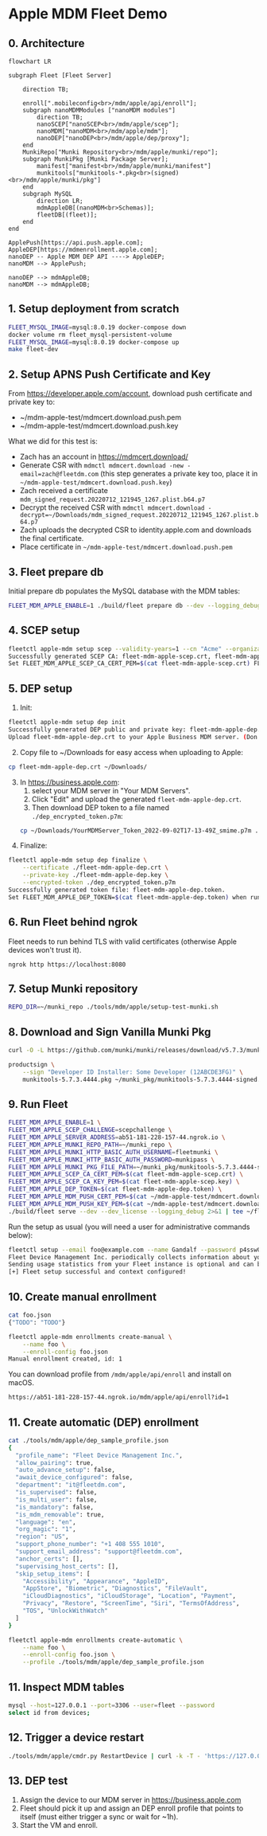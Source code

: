 # Apple MDM Fleet Demo

## 0. Architecture

```mermaid
flowchart LR

subgraph Fleet [Fleet Server]

    direction TB;

    enroll[".mobileconfig<br>/mdm/apple/api/enroll"];
    subgraph nanoMDMModules ["nanoMDM modules"]
        direction TB;
        nanoSCEP["nanoSCEP<br>/mdm/apple/scep"];
        nanoMDM["nanoMDM<br>/mdm/apple/mdm"];
        nanoDEP["nanoDEP<br>/mdm/apple/dep/proxy"];
    end
    MunkiRepo["Munki Repository<br>/mdm/apple/munki/repo"];
    subgraph MunkiPkg [Munki Package Server];
        manifest["manifest<br>/mdm/apple/munki/manifest"]
        munkitools["munkitools-*.pkg<br>(signed)<br>/mdm/apple/munki/pkg"]
    end
    subgraph MySQL
        direction LR;
        mdmAppleDB[(nanoMDM<br>Schemas)];
        fleetDB[(fleet)];
    end
end

ApplePush[https://api.push.apple.com];
AppleDEP[https://mdmenrollment.apple.com];
nanoDEP -- Apple MDM DEP API ----> AppleDEP;
nanoMDM --> ApplePush;

nanoDEP --> mdmAppleDB;
nanoMDM --> mdmAppleDB;
```

## 1. Setup deployment from scratch

```sh
FLEET_MYSQL_IMAGE=mysql:8.0.19 docker-compose down
docker volume rm fleet_mysql-persistent-volume
FLEET_MYSQL_IMAGE=mysql:8.0.19 docker-compose up
make fleet-dev
```

## 2. Setup APNS Push Certificate and Key

From https://developer.apple.com/account, download push certificate and private key to:
- ~/mdm-apple-test/mdmcert.download.push.pem
- ~/mdm-apple-test/mdmcert.download.push.key

What we did for this test is:
- Zach has an account in https://mdmcert.download/
- Generate CSR with `mdmctl mdmcert.download -new -email=zach@fleetdm.com` (this step generates a private key too, place it in `~/mdm-apple-test/mdmcert.download.push.key`)
- Zach received a certificate `mdm_signed_request.20220712_121945_1267.plist.b64.p7`
- Decrypt the received CSR with `mdmctl mdmcert.download -decrypt=~/Downloads/mdm_signed_request.20220712_121945_1267.plist.b64.p7`
- Zach uploads the decrypted CSR to identity.apple.com and downloads the final certificate.
- Place certificate in `~/mdm-apple-test/mdmcert.download.push.pem`

## 3. Fleet prepare db

Initial prepare db populates the MySQL database with the MDM tables:
```sh
FLEET_MDM_APPLE_ENABLE=1 ./build/fleet prepare db --dev --logging_debug
```

## 4. SCEP setup

```sh
fleetctl apple-mdm setup scep --validity-years=1 --cn "Acme" --organization "Acme Inc." --organizational-unit "Acme Inc. IT" --country US
Successfully generated SCEP CA: fleet-mdm-apple-scep.crt, fleet-mdm-apple-scep.key.
Set FLEET_MDM_APPLE_SCEP_CA_CERT_PEM=$(cat fleet-mdm-apple-scep.crt) FLEET_MDM_APPLE_SCEP_CA_KEY_PEM=$(cat fleet-mdm-apple-scep.key) when running Fleet.
```

## 5. DEP setup

1. Init:
```sh
fleetctl apple-mdm setup dep init
Successfully generated DEP public and private key: fleet-mdm-apple-dep.crt, fleet-mdm-apple-dep.key
Upload fleet-mdm-apple-dep.crt to your Apple Business MDM server. (Don't forget to click "Save" after uploading it.)%
```
2. Copy file to ~/Downloads for easy access when uploading to Apple:
```sh
cp fleet-mdm-apple-dep.crt ~/Downloads/
```
3. In https://business.apple.com:
   1. select your MDM server in "Your MDM Servers".
   2. Click "Edit" and upload the generated `fleet-mdm-apple-dep.crt`.
   3. Then download DEP token to a file named `./dep_encrypted_token.p7m`:
    ```sh
    cp ~/Downloads/YourMDMServer_Token_2022-09-02T17-13-49Z_smime.p7m ./dep_encrypted_token.p7m
    ```
4. Finalize:
```sh
fleetctl apple-mdm setup dep finalize \
    --certificate ./fleet-mdm-apple-dep.crt \
    --private-key ./fleet-mdm-apple-dep.key \
    --encrypted-token ./dep_encrypted_token.p7m
Successfully generated token file: fleet-mdm-apple-dep.token.
Set FLEET_MDM_APPLE_DEP_TOKEN=$(cat fleet-mdm-apple-dep.token) when running Fleet.
```

## 6. Run Fleet behind ngrok

Fleet needs to run behind TLS with valid certificates (otherwise Apple devices won't trust it).
```
ngrok http https://localhost:8080
```

## 7. Setup Munki repository

```sh
REPO_DIR=~/munki_repo ./tools/mdm/apple/setup-test-munki.sh
```

## 8. Download and Sign Vanilla Munki Pkg

```sh
curl -O -L https://github.com/munki/munki/releases/download/v5.7.3/munkitools-5.7.3.4444.pkg
```

```sh
productsign \
    --sign "Developer ID Installer: Some Developer (12ABCDE3FG)" \
    munkitools-5.7.3.4444.pkg ~/munki_pkg/munkitools-5.7.3.4444-signed.pkg
```

## 9. Run Fleet

```sh
FLEET_MDM_APPLE_ENABLE=1 \
FLEET_MDM_APPLE_SCEP_CHALLENGE=scepchallenge \
FLEET_MDM_APPLE_SERVER_ADDRESS=ab51-181-228-157-44.ngrok.io \
FLEET_MDM_APPLE_MUNKI_REPO_PATH=~/munki_repo \
FLEET_MDM_APPLE_MUNKI_HTTP_BASIC_AUTH_USERNAME=fleetmunki \
FLEET_MDM_APPLE_MUNKI_HTTP_BASIC_AUTH_PASSWORD=munkipass \
FLEET_MDM_APPLE_MUNKI_PKG_FILE_PATH=~/munki_pkg/munkitools-5.7.3.4444-signed.pkg \
FLEET_MDM_APPLE_SCEP_CA_CERT_PEM=$(cat fleet-mdm-apple-scep.crt) \
FLEET_MDM_APPLE_SCEP_CA_KEY_PEM=$(cat fleet-mdm-apple-scep.key) \
FLEET_MDM_APPLE_DEP_TOKEN=$(cat fleet-mdm-apple-dep.token) \
FLEET_MDM_APPLE_MDM_PUSH_CERT_PEM=$(cat ~/mdm-apple-test/mdmcert.download.push.pem) \
FLEET_MDM_APPLE_MDM_PUSH_KEY_PEM=$(cat ~/mdm-apple-test/mdmcert.download.push.key) \
./build/fleet serve --dev --dev_license --logging_debug 2>&1 | tee ~/fleet.txt
```

Run the setup as usual (you will need a user for administrative commands below):
```sh
fleetctl setup --email foo@example.com --name Gandalf --password p4ssw0rd.123 --org-name "Fleet Device Management Inc."
Fleet Device Management Inc. periodically collects information about your instance.
Sending usage statistics from your Fleet instance is optional and can be disabled in settings.
[+] Fleet setup successful and context configured!
```

## 10. Create manual enrollment

```sh
cat foo.json
{"TODO": "TODO"}

fleetctl apple-mdm enrollments create-manual \
    --name foo \
    --enroll-config foo.json
Manual enrollment created, id: 1
```

You can download profile from `/mdm/apple/api/enroll` and install on macOS.
```sh
https://ab51-181-228-157-44.ngrok.io/mdm/apple/api/enroll?id=1
```

## 11. Create automatic (DEP) enrollment

```sh
cat ./tools/mdm/apple/dep_sample_profile.json
{
  "profile_name": "Fleet Device Management Inc.",
  "allow_pairing": true,
  "auto_advance_setup": false,
  "await_device_configured": false,
  "department": "it@fleetdm.com",
  "is_supervised": false,
  "is_multi_user": false,
  "is_mandatory": false,
  "is_mdm_removable": true,
  "language": "en",
  "org_magic": "1",
  "region": "US",
  "support_phone_number": "+1 408 555 1010",
  "support_email_address": "support@fleetdm.com",
  "anchor_certs": [],
  "supervising_host_certs": [],
  "skip_setup_items": [
    "Accessibility", "Appearance", "AppleID", 
    "AppStore", "Biometric", "Diagnostics", "FileVault",
    "iCloudDiagnostics", "iCloudStorage", "Location", "Payment",
    "Privacy", "Restore", "ScreenTime", "Siri", "TermsOfAddress",
    "TOS", "UnlockWithWatch"
  ]
}

fleetctl apple-mdm enrollments create-automatic \
    --name foo \
    --enroll-config foo.json \
    --profile ./tools/mdm/apple/dep_sample_profile.json
```

## 11. Inspect MDM tables

```sh
mysql --host=127.0.0.1 --port=3306 --user=fleet --password
select id from devices;
```

## 12. Trigger a device restart

```sh
./tools/mdm/apple/cmdr.py RestartDevice | curl -k -T - 'https://127.0.0.1:8080/mdm/apple/mdm/api/v1/enqueue/<ID_FROM_PREVIOUS_STEP>'
```

## 13. DEP test

1. Assign the device to our MDM server in https://business.apple.com
2. Fleet should pick it up and assign an DEP enroll profile that points to itself (must either trigger a sync or wait for ~1h).
3. Start the VM and enroll.
